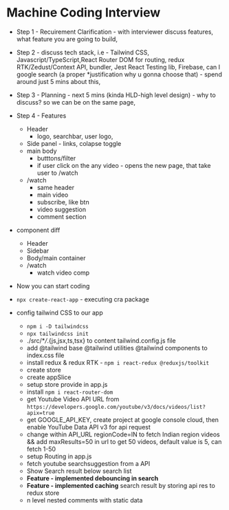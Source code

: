 # Machine Coding Interview

- Step 1 - Recuirement Clarification - with interviewer discuss features, what feature you are going to build,
- Step 2 - discuss tech stack, i.e - Tailwind CSS, Javascript/TypeScript,React Router DOM for routing, redux RTK/Zedust/Context API, bundler, Jest React Testing lib, Firebase, can I google search (a proper \*justification why u gonna choose that) - spend around just 5 mins about this,
- Step 3 - Planning - next 5 mins (kinda HLD-high level design) - why to discuss? so we can be on the same page,
- Step 4 - Features
  - Header
    - logo, searchbar, user logo,
  - Side panel - links, colapse toggle
  - main body
    - butttons/filter
    - if user click on the any video - opens the new page, that take user to /watch
  - /watch
    - same header
    - main video
    - subscribe, like btn
    - video suggestion
    - comment section
- component diff

  - Header
  - Sidebar
  - Body/main container
  - /watch
    - watch video comp

- Now you can start coding
- `npx create-react-app` - executing cra package
- config tailwind CSS to our app
  - `npm i -D tailwindcss`
  - `npx tailwindcss init`
  - ./src/\*_/_.{js,jsx,ts,tsx} to content tailwind.config.js file
  - add @tailwind base @tailwind utilities @tailwind components to index.css file
  - install redux & redux RTK - `npm i react-redux @reduxjs/toolkit`
  - create store
  - create appSlice
  - setup store provide in app.js
  - install `npm i react-router-dom`
  - get Youtube Video API URL from `https://developers.google.com/youtube/v3/docs/videos/list?apix=true`
  - get GOOGLE_API_KEY, create project at google console cloud, then enable YouTube Data API v3 for api request
  - change within API_URL regionCode=IN to fetch Indian region videos && add maxResults=50 in url to get 50 videos, default value is 5, can fetch 1-50
  - setup Routing in app.js
  - fetch youtube searchsuggestion from a API
  - Show Search result below search list
  - **Feature - implemented debouncing in search**
  - **Feature - implemented caching** search result by storing api res to redux store
  - n level nested comments with static data

